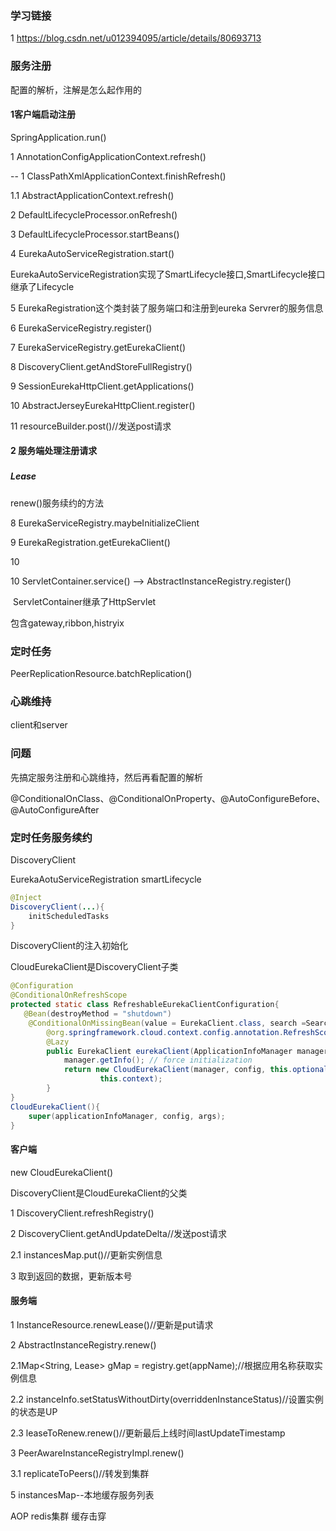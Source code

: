 

### 学习链接

1 https://blog.csdn.net/u012394095/article/details/80693713



### 服务注册



配置的解析，注解是怎么起作用的

#### 1客户端启动注册

SpringApplication.run()

1 AnnotationConfigApplicationContext.refresh()

-- 1 ClassPathXmlApplicationContext.finishRefresh()

1.1 AbstractApplicationContext.refresh()

2 DefaultLifecycleProcessor.onRefresh() 

3 DefaultLifecycleProcessor.startBeans()  

4 EurekaAutoServiceRegistration.start()

 EurekaAutoServiceRegistration实现了SmartLifecycle接口,SmartLifecycle接口继承了Lifecycle

5 EurekaRegistration这个类封装了服务端口和注册到eureka Servrer的服务信息

6 EurekaServiceRegistry.register()

7  EurekaServiceRegistry.getEurekaClient()

8 DiscoveryClient.getAndStoreFullRegistry()

9 SessionEurekaHttpClient.getApplications()

10 AbstractJerseyEurekaHttpClient.register()

11 resourceBuilder.post()//发送post请求

#### 2 服务端处理注册请求

### 

##### Lease

renew()服务续约的方法



8 EurekaServiceRegistry.maybeInitializeClient  

9 EurekaRegistration.getEurekaClient()

10 

10 ServletContainer.service() --> AbstractInstanceRegistry.register()

​    ServletContainer继承了HttpServlet

包含gateway,ribbon,histryix



### 定时任务 

PeerReplicationResource.batchReplication()



### 心跳维持

client和server

### 问题

先搞定服务注册和心跳维持，然后再看配置的解析

@ConditionalOnClass、@ConditionalOnProperty、@AutoConfigureBefore、@AutoConfigureAfter







### 定时任务服务续约 

DiscoveryClient

EurekaAotuServiceRegistration smartLifecycle

```java
@Inject
DiscoveryClient(...){
    initScheduledTasks
}
```

DiscoveryClient的注入初始化

CloudEurekaClient是DiscoveryClient子类

~~~java
@Configuration
@ConditionalOnRefreshScope
protected static class RefreshableEurekaClientConfiguration{
   @Bean(destroyMethod = "shutdown")
	@ConditionalOnMissingBean(value = EurekaClient.class, search =SearchStrategy.CURRENT)
		@org.springframework.cloud.context.config.annotation.RefreshScope
		@Lazy
		public EurekaClient eurekaClient(ApplicationInfoManager manager, 		                     EurekaClientConfig config, EurekaInstanceConfig instance) {
			manager.getInfo(); // force initialization
			return new CloudEurekaClient(manager, config, this.optionalArgs,
					this.context);
		} 
}
CloudEurekaClient(){
    super(applicationInfoManager, config, args);
}

~~~
#### 客户端

new  CloudEurekaClient()

DiscoveryClient是CloudEurekaClient的父类

1 DiscoveryClient.refreshRegistry()

2 DiscoveryClient.getAndUpdateDelta//发送post请求

2.1 instancesMap.put()//更新实例信息

3 取到返回的数据，更新版本号



#### 服务端



1 InstanceResource.renewLease()//更新是put请求 

2 AbstractInstanceRegistry.renew()

2.1Map<String, Lease<InstanceInfo>> gMap = registry.get(appName);//根据应用名称获取实例信息

2.2 instanceInfo.setStatusWithoutDirty(overriddenInstanceStatus)//设置实例的状态是UP

2.3 leaseToRenew.renew()//更新最后上线时间lastUpdateTimestamp

3 PeerAwareInstanceRegistryImpl.renew()

3.1 replicateToPeers()//转发到集群



5 instancesMap--本地缓存服务列表

AOP 
redis集群
缓存击穿




































